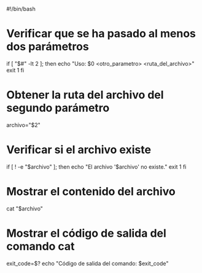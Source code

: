 #!/bin/bash

# Verificar que se ha pasado al menos dos parámetros
if [ "$#" -lt 2 ]; then
    echo "Uso: $0 <otro_parametro> <ruta_del_archivo>"
    exit 1
fi

# Obtener la ruta del archivo del segundo parámetro
archivo="$2"

# Verificar si el archivo existe
if [ ! -e "$archivo" ]; then
    echo "El archivo '$archivo' no existe."
    exit 1
fi

# Mostrar el contenido del archivo
cat "$archivo"

# Mostrar el código de salida del comando cat
exit_code=$?
echo "Código de salida del comando: $exit_code"
